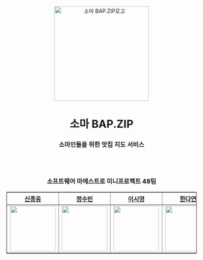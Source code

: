 <div align="center">
<a href="https://danverse.vercel.app/">
<img align="center" src="https://smbap.vercel.app/logo240.webp" width='250' alt="소마 BAP.ZIP로고"/>
</a>

<br>

# 소마 BAP.ZIP

### 소마인들을 위한 <strong>맛집 지도 서비스</strong>

<br/><br/>

### 소프트웨어 마에스트로 미니프로젝트 48팀

</div>

<div align="center">
    <table border="1">
        <th><a href="https://github.com/ShinJongUng">신종웅</a></th>
        <th><a href="https://github.com/SoobinJung1013">정수빈</a></th>
        <th><a href="https://github.com/ShinJongUng">이시영</a></th>
        <th><a href="https://github.com/HanDaYeon-coder">한다연</a></th>
        <th><a href="https://github.com/thguss">김소현</a></th>
        <tr>
            <td>
                <img src="https://avatars.githubusercontent.com/u/65454966" width='120' />
            </td>
            <td>
                <img src="https://avatars.githubusercontent.com/u/76704035?v=4" width='120' />
            </td>
            <td>
                <img src="https://avatars.githubusercontent.com/u/60744262?v=4" width='120' />
            </td>
            <td>
                <img src="https://avatars.githubusercontent.com/u/75533232?v=4" width='120' />
            </td>
            <td>
                <img src="https://avatars.githubusercontent.com/u/55437339?v=4" width='120' />
            </td>
        </tr>
    </table>
</div>
<br/>
<br/>
